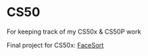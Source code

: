 # CS50
For keeping track of my CS50x & CS50P work

Final project for CS50x:
[FaceSort](https://github.com/jooleer/facesort)
